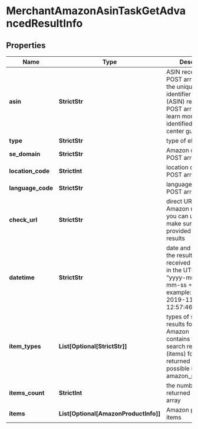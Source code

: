 # MerchantAmazonAsinTaskGetAdvancedResultInfo


## Properties

| Name | Type | Description | Notes |
|------------ | ------------- | ------------- | -------------|
**asin** | **StrictStr** | ASIN received in a POST array<br>the unique product identifier in Amazon (ASIN) received in a POST array<br>learn more about the identified in this help center guide |[optional]|
**type** | **StrictStr** | type of element |[optional]|
**se_domain** | **StrictStr** | Amazon domain in a POST array |[optional]|
**location_code** | **StrictInt** | location code in a POST array |[optional]|
**language_code** | **StrictStr** | language code in a POST array |[optional]|
**check_url** | **StrictStr** | direct URL to Amazon results<br>you can use it to make sure that we provided accurate results |[optional]|
**datetime** | **StrictStr** | date and time when the result was received<br>in the UTC format: “yyyy-mm-dd hh-mm-ss +00:00”<br>example:<br>2019-11-15 12:57:46 +00:00 |[optional]|
**item_types** | **List[Optional[StrictStr]]** | types of search results found on Amazon<br>contains types of all search results (items) found in the returned SERP<br>possible item types:<br>amazon_product_info |[optional]|
**items_count** | **StrictInt** | the number of results returned in the items array |[optional]|
**items** | **List[Optional[AmazonProductInfo]]** | Amazon product info items |[optional]|